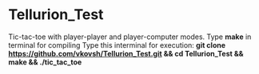 # Tellurion_Test
Tic-tac-toe with player-player and player-computer modes.
Type **make** in terminal for compiling
Type this interminal for execution:
**git clone https://github.com/vkovsh/Tellurion_Test.git && cd Tellurion_Test && make && ./tic_tac_toe**
